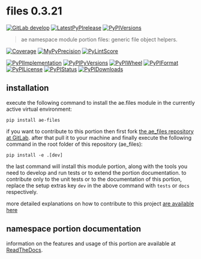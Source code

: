 <!-- THIS FILE IS EXCLUSIVELY MAINTAINED by the project ae.ae V0.3.91 -->
<!-- THIS FILE IS EXCLUSIVELY MAINTAINED by the project aedev.tpl_namespace_root V0.3.13 -->
# files 0.3.21

[![GitLab develop](https://img.shields.io/gitlab/pipeline/ae-group/ae_files/develop?logo=python)](
    https://gitlab.com/ae-group/ae_files)
[![LatestPyPIrelease](
    https://img.shields.io/gitlab/pipeline/ae-group/ae_files/release0.3.20?logo=python)](
    https://gitlab.com/ae-group/ae_files/-/tree/release0.3.20)
[![PyPIVersions](https://img.shields.io/pypi/v/ae_files)](
    https://pypi.org/project/ae-files/#history)

>ae namespace module portion files: generic file object helpers.

[![Coverage](https://ae-group.gitlab.io/ae_files/coverage.svg)](
    https://ae-group.gitlab.io/ae_files/coverage/index.html)
[![MyPyPrecision](https://ae-group.gitlab.io/ae_files/mypy.svg)](
    https://ae-group.gitlab.io/ae_files/lineprecision.txt)
[![PyLintScore](https://ae-group.gitlab.io/ae_files/pylint.svg)](
    https://ae-group.gitlab.io/ae_files/pylint.log)

[![PyPIImplementation](https://img.shields.io/pypi/implementation/ae_files)](
    https://gitlab.com/ae-group/ae_files/)
[![PyPIPyVersions](https://img.shields.io/pypi/pyversions/ae_files)](
    https://gitlab.com/ae-group/ae_files/)
[![PyPIWheel](https://img.shields.io/pypi/wheel/ae_files)](
    https://gitlab.com/ae-group/ae_files/)
[![PyPIFormat](https://img.shields.io/pypi/format/ae_files)](
    https://pypi.org/project/ae-files/)
[![PyPILicense](https://img.shields.io/pypi/l/ae_files)](
    https://gitlab.com/ae-group/ae_files/-/blob/develop/LICENSE.md)
[![PyPIStatus](https://img.shields.io/pypi/status/ae_files)](
    https://libraries.io/pypi/ae-files)
[![PyPIDownloads](https://img.shields.io/pypi/dm/ae_files)](
    https://pypi.org/project/ae-files/#files)


## installation


execute the following command to install the
ae.files module
in the currently active virtual environment:
 
```shell script
pip install ae-files
```

if you want to contribute to this portion then first fork
[the ae_files repository at GitLab](
https://gitlab.com/ae-group/ae_files "ae.files code repository").
after that pull it to your machine and finally execute the
following command in the root folder of this repository
(ae_files):

```shell script
pip install -e .[dev]
```

the last command will install this module portion, along with the tools you need
to develop and run tests or to extend the portion documentation. to contribute only to the unit tests or to the
documentation of this portion, replace the setup extras key `dev` in the above command with `tests` or `docs`
respectively.

more detailed explanations on how to contribute to this project
[are available here](
https://gitlab.com/ae-group/ae_files/-/blob/develop/CONTRIBUTING.rst)


## namespace portion documentation

information on the features and usage of this portion are available at
[ReadTheDocs](
https://ae.readthedocs.io/en/latest/_autosummary/ae.files.html
"ae_files documentation").
